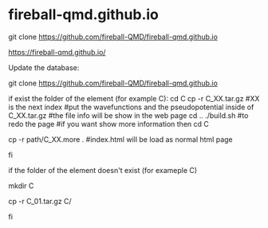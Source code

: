 # fireball-qmd.github.io
git clone https://github.com/fireball-QMD/fireball-qmd.github.io

https://fireball-qmd.github.io/

Update the database:

git clone https://github.com/fireball-QMD/fireball-qmd.github.io

if exist the folder of the element (for example C):
  cd C
    cp -r C_XX.tar.gz #XX is the next index
  #put the wavefunctions and the pseudopotential inside of C_XX.tar.gz
  #the file info will be show in the web page
  cd ..
  ./build.sh #to redo the page
  #if you want show more information then
  cd C
  
  cp -r path/C_XX.more .  #index.html will be load as normal html page
  
fi


if the folder of the element doesn't exist (for exameple C)

  mkdir C
  
  cp -r C_01.tar.gz C/
  
 fi
